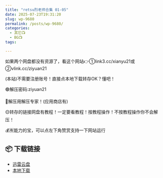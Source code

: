 ```yaml
---
title: "retsu烈老师合集 01-05"
date: 2025-07-23T19:31:20
slug: wp-9680
permalink: /posts/wp-9680/
categories:
  - 其它📺
  - BG📺
tags:

---
```


如果两个网盘都没有资源了，看这个网站👉①link3.cc/xianyu21或②vlink.cc/ziyuan21

(本站)不需要注册账号！直接点本地下载转存OK？懂吧！

🟢解压密码:ziyuan21

🔵解压用解压专家！(应用商店有)

🟡转存的链接网盘有教程！一定要看教程！按教程操作！不按教程操作你不会解压！

💰🈶能力的宝，可以点左下角赞赏支持一下网站运行

## 📦 下载链接
- [迅雷云盘](https://blziyuan21.com/pay-download/9680?key=d980e0adee&down_id=0)
- [本地下载](https://blziyuan21.com/pay-download/9680?key=d980e0adee&down_id=1)

